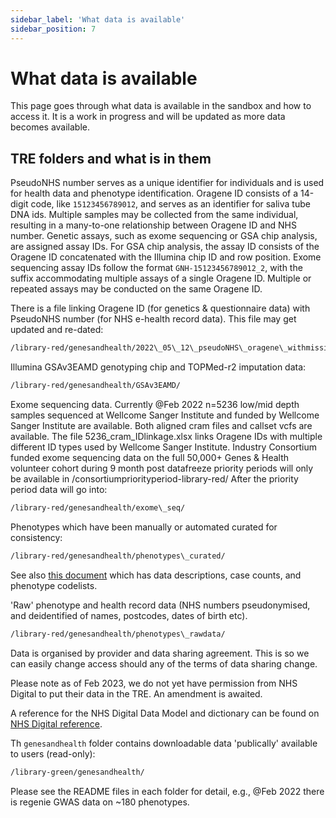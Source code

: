 ```yaml
---
sidebar_label: 'What data is available'
sidebar_position: 7
---
```


# 

# What data is available

This page goes through what data is available in the sandbox and how to access it. It is a work in progress and will be updated as more data becomes available.

## TRE folders and what is in them

PseudoNHS number serves as a unique identifier for individuals and is used for health data and phenotype identification.
Oragene ID consists of a 14-digit code, like `15123456789012`, and serves as an identifier for saliva tube DNA ids. Multiple samples may be collected from the same individual, resulting in a many-to-one relationship between Oragene ID and NHS number.
Genetic assays, such as exome sequencing or GSA chip analysis, are assigned assay IDs. For GSA chip analysis, the assay ID consists of the Oragene ID concatenated with the Illumina chip ID and row position. Exome sequencing assay IDs follow the format `GNH-15123456789012_2`, with the suffix accommodating multiple assays of a single Oragene ID. Multiple or repeated assays may be conducted on the same Oragene ID.

There is a file linking Oragene ID (for genetics & questionnaire data) with PseudoNHS number (for NHS e-health record data). This file may get updated and re-dated:

```bash
/library-red/genesandhealth/2022\_05\_12\_pseudoNHS\_oragene\_withmissing\_DEIDENTIFIED.txt
```

Illumina GSAv3EAMD genotyping chip and TOPMed-r2 imputation data:

```bash
/library-red/genesandhealth/GSAv3EAMD/
```

Exome sequencing data. Currently @Feb 2022 n=5236 low/mid depth samples sequenced at Wellcome Sanger Institute and funded by Wellcome Sanger Institute are available. Both aligned cram files and callset vcfs are available. The file 5236\_cram\_IDlinkage.xlsx links Oragene IDs with multiple different ID types used by Wellcome Sanger Institute. Industry Consortium funded exome sequencing data on the full 50,000+ Genes & Health volunteer cohort during 9 month post datafreeze priority periods will only be available in /consortiumpriorityperiod-library-red/ After the priority period data will go into:

```bash
/library-red/genesandhealth/exome\_seq/
```

Phenotypes which have been manually or automated curated for consistency:

```bash
/library-red/genesandhealth/phenotypes\_curated/
```

See also [this document](https://docs.google.com/spreadsheets/d/1ipwdF2j_owfr_QbkDYk1rk0TW3KtdfQYVQn-Vf-o38s/edit?usp=sharing) which has data descriptions, case counts, and phenotype codelists.

'Raw' phenotype and health record data (NHS numbers pseudonymised, and deidentified of names, postcodes, dates of birth etc).

```bash
/library-red/genesandhealth/phenotypes\_rawdata/
```

Data is organised by provider and data sharing agreement. This is so we can easily change access should any of the terms of data sharing change.

Please note as of Feb 2023, we do not yet have permission from NHS Digital to put their data in the TRE. An amendment is awaited.

A reference for the NHS Digital Data Model and dictionary can be found on [NHS Digital reference](https://digital.nhs.uk/data-and-information/data-tools-and-services/data-services/hospital-episode-statistics/hospital-episode-statistics-data-dictionary).


Th `genesandhealth` folder contains downloadable data 'publically' available to users (read-only):

```bash
/library-green/genesandhealth/
```
Please see the README files in each folder for detail, e.g., @Feb 2022 there is regenie GWAS data on ~180 phenotypes.
